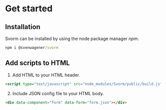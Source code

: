 # Get started

## Installation

Svorm can be installed by using the node package manager *npm*.

```cmd
npm i @svenwagener/svorm
```

## Add scripts to HTML

1. Add HTML to your HTML header.

```html
<script type="text/javascript" src="node_modules/Svorm/public/build.js"></script>
```

2. Include JSON config file to your HTML body.

```html
<div data-component="form" data-form="form.json"></div>
```